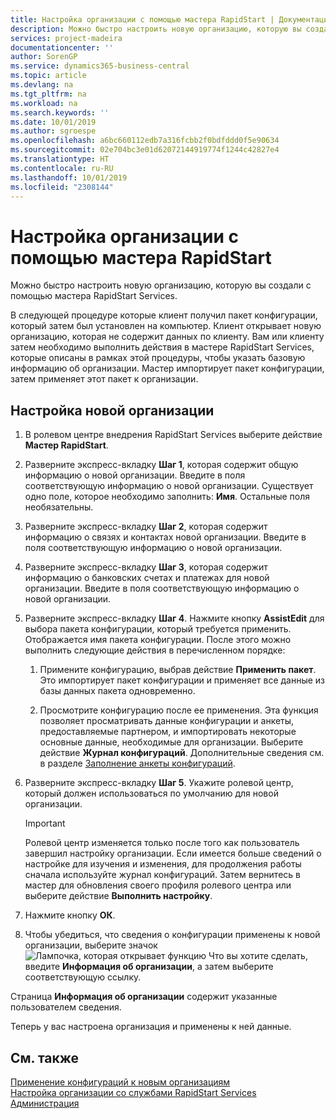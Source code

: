 ```yaml
---
title: Настройка организации с помощью мастера RapidStart | Документация Майкрософт
description: Можно быстро настроить новую организацию, которую вы создали с помощью мастера RapidStart Services.
services: project-madeira
documentationcenter: ''
author: SorenGP
ms.service: dynamics365-business-central
ms.topic: article
ms.devlang: na
ms.tgt_pltfrm: na
ms.workload: na
ms.search.keywords: ''
ms.date: 10/01/2019
ms.author: sgroespe
ms.openlocfilehash: a6bc660112edb7a316fcbb2f0bdfddd0f5e90634
ms.sourcegitcommit: 02e704bc3e01d62072144919774f1244c42827e4
ms.translationtype: HT
ms.contentlocale: ru-RU
ms.lasthandoff: 10/01/2019
ms.locfileid: "2308144"
---
```

# <a name="configure-a-company-with-the-rapidstart-wizard"></a>Настройка организации с помощью мастера RapidStart
Можно быстро настроить новую организацию, которую вы создали с помощью мастера RapidStart Services.

В следующей процедуре которые клиент получил пакет конфигурации, который затем был установлен на компьютер. Клиент открывает новую организацию, которая не содержит данных по клиенту. Вам или клиенту затем необходимо выполнить действия в мастере RapidStart Services, которые описаны в рамках этой процедуры, чтобы указать базовую информацию об организации. Мастер импортирует пакет конфигурации, затем применяет этот пакет к организации.  

## <a name="to-configure-a-new-company"></a>Настройка новой организации  
1. В ролевом центре внедрения RapidStart Services выберите действие **Мастер RapidStart**.  
2. Разверните экспресс-вкладку **Шаг 1**, которая содержит общую информацию о новой организации. Введите в поля соответствующую информацию о новой организации. Существует одно поле, которое необходимо заполнить: **Имя**. Остальные поля необязательны.  
3. Разверните экспресс-вкладку **Шаг 2**, которая содержит информацию о связях и контактах новой организации. Введите в поля соответствующую информацию о новой организации.
4. Разверните экспресс-вкладку **Шаг 3**, которая содержит информацию о банковских счетах и платежах для новой организации. Введите в поля соответствующую информацию о новой организации.  
5. Разверните экспресс-вкладку **Шаг 4**. Нажмите кнопку **AssistEdit** для выбора пакета конфигурации, который требуется применить. Отображается имя пакета конфигурации. После этого можно выполнить следующие действия в перечисленном порядке:  

    1. Примените конфигурацию, выбрав действие **Применить пакет**. Это импортирует пакет конфигурации и применяет все данные из базы данных пакета одновременно.  

    2. Просмотрите конфигурацию после ее применения. Эта функция позволяет просматривать данные конфигурации и анкеты, предоставляемые партнером, и импортировать некоторые основные данные, необходимые для организации. Выберите действие **Журнал конфигураций**. Дополнительные сведения см. в разделе [Заполнение анкеты конфигураций](admin-gather-customer-setup-values.md#to-complete-the-configuration-questionnaire).  

6. Разверните экспресс-вкладку **Шаг 5**. Укажите ролевой центр, который должен использоваться по умолчанию для новой организации.  

    > [!IMPORTANT]  
    >  Ролевой центр изменяется только после того как пользователь завершил настройку организации. Если имеется больше сведений о настройке для изучения и изменения, для продолжения работы сначала используйте журнал конфигураций. Затем вернитесь в мастер для обновления своего профиля ролевого центра или выберите действие **Выполнить настройку**.

7. Нажмите кнопку **ОК**.  
8. Чтобы убедиться, что сведения о конфигурации применены к новой организации, выберите значок ![Лампочка, которая открывает функцию Что вы хотите сделать](media/ui-search/search_small.png "Что вы хотите сделать"), введите **Информация об организации**, а затем выберите соответствующую ссылку.

Страница **Информация об организации** содержит указанные пользователем сведения.   

Теперь у вас настроена организация и применены к ней данные.  

## <a name="see-also"></a>См. также  
[Применение конфигураций к новым организациям](admin-apply-configuration-to-new-companies.md)  
[Настройка организации со службами RapidStart Services](admin-set-up-a-company-with-rapidstart.md)  
[Администрация](admin-setup-and-administration.md)
